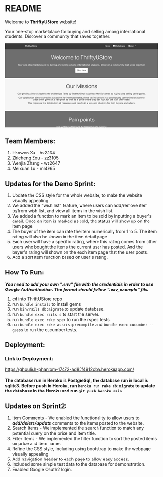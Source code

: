 # README
Welcome to **ThriftyUStore** website!

Your one-stop marketplace for buying and selling among international students. Discover a community that saves together.

![Website Image](app/assets/images/website.png)


## Team Members:
1. Haowen Xu - hx2364
2. Zhicheng Zou - zz3105
3. Wenjia Zhang - wz2647
4. Meixuan Lu - ml4965

## Updates for the Demo Sprint:
1. Update the CSS style for the whole website, to make the website visually appealing.
2. We added the "wish list" feature, where users can add/remove item to/from wish list, and view all items in the wish list.
3. We added a function to mark an item to be sold by inputting a buyer's email. Once an item is marked as sold, the status will show up on the item page.
4. The buyer of the item can rate the item numerically from 1 to 5. The item rating will also be shown in the item detail page.
5. Each user will have a specific rating, where this rating comes from other users who bought the items the current user has posted. And the buyer's rating will shown on the each item page that the user posts.
6. Add a sort item function based on user's rating.


## How To Run:
***You need to add your own ".env" file with the credentials in order to use Google Authentication.
The format should follow ".env_example" file.***

1. cd into ThriftUStore repo
2. run ``bundle install`` to install gems
3. run ``bin/rails db:migrate`` to update database.
4. run ``bundle exec rails s`` to start the server.
5. run ``bundle exec rake spec`` to run the rspec tests
6. run ``bundle exec rake assets:precompile`` and ``bundle exec cucumber --guess`` to run the cucumber tests.


## Deployment:

### Link to Deployment: 
https://ghoulish-phantom-17472-ad85f4912cba.herokuapp.com/


#### The database run in Heroku is PostgreSql, the database run in local is sqlite3. Before push to Heroku, run ``heroku run rake db:migrate`` to update the database in the Heroku and run ``git push heroku main``.

## Updates on Sprint2:
1. Item Comments - We enabled the functionality to allow users to ***add/delete/update*** comments to the items posted to the website.
2. Search Items - We implemented the search function to match any potential query on the price and item title.
3. Filter Items - We implemented the filter function to sort the posted items on price and item name.
4. Refine the CSS style, including using bootstrap to make the webpage visually appealing.
5. Add navigation header to each page to allow easy access.
6. Included some simple test data to the database for demonstration.
7. Enabled Google Oauth2 login.
